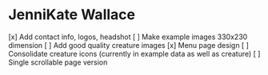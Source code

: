 # JenniKate Wallace


[x] Add contact info, logos, headshot
[ ] Make example images 330x230 dimension
[ ] Add good quality creature images
[x] Menu page design
[ ] Consolidate creature icons (currently in example data as well as creature)
[ ] Single scrollable page version


